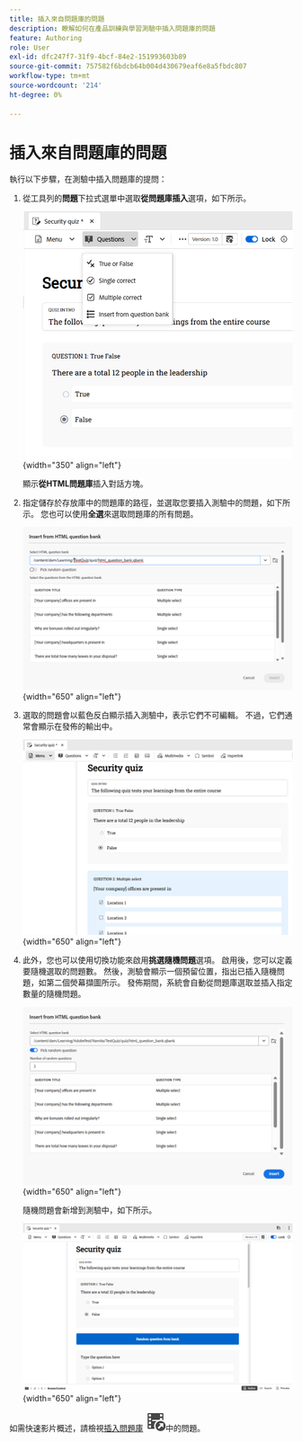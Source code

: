 ```yaml
---
title: 插入來自問題庫的問題
description: 瞭解如何在產品訓練與學習測驗中插入問題庫的問題
feature: Authoring
role: User
exl-id: dfc247f7-31f9-4bcf-84e2-151993603b89
source-git-commit: 757582f6bdcb64b004d430679eaf6e8a5fbdc807
workflow-type: tm+mt
source-wordcount: '214'
ht-degree: 0%

---
```


# 插入來自問題庫的問題

執行以下步驟，在測驗中插入問題庫的提問：

1. 從工具列的&#x200B;**問題**&#x200B;下拉式選單中選取&#x200B;**從問題庫插入**&#x200B;選項，如下所示。

   ![](assets/insert-from-question-bank.png){width="350" align="left"}

   顯示&#x200B;**從HTML問題庫**&#x200B;插入對話方塊。

1. 指定儲存於存放庫中的問題庫的路徑，並選取您要插入測驗中的問題，如下所示。 您也可以使用&#x200B;**全選**&#x200B;來選取問題庫的所有問題。

   ![](assets/question-bank.png){width="650" align="left"}

1. 選取的問題會以藍色反白顯示插入測驗中，表示它們不可編輯。 不過，它們通常會顯示在發佈的輸出中。

   ![](assets/specific-questions.png){width="650" align="left"}

1. 此外，您也可以使用切換功能來啟用&#x200B;**挑選隨機問題**&#x200B;選項。 啟用後，您可以定義要隨機選取的問題數。 然後，測驗會顯示一個預留位置，指出已插入隨機問題，如第二個熒幕擷圖所示。 發佈期間，系統會自動從問題庫選取並插入指定數量的隨機問題。

   ![](assets/random-question-question-bank.png){width="650" align="left"}

   隨機問題會新增到測驗中，如下所示。

   ![](assets/inserted-question.png){width="650" align="left"}


如需快速影片概述，請檢視[插入問題庫](https://video.tv.adobe.com/v/3475212/learning-content-aem-guides) ![](assets/Smock_VideoCheckedOut_18_N.svg)中的問題。
